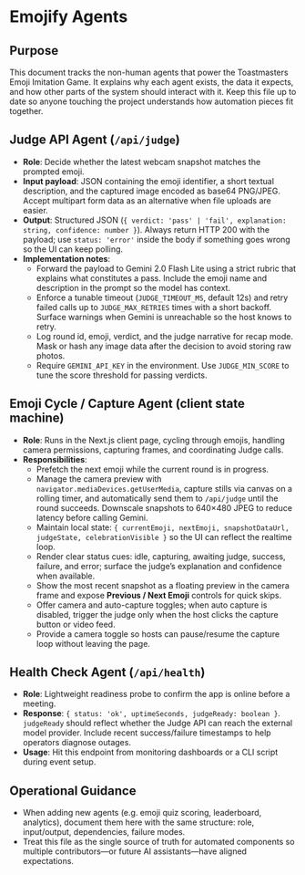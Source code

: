 # Emojify Agents

## Purpose
This document tracks the non-human agents that power the Toastmasters Emoji Imitation Game. It explains why each agent exists, the data it expects, and how other parts of the system should interact with it. Keep this file up to date so anyone touching the project understands how automation pieces fit together.

## Judge API Agent (`/api/judge`)
- **Role**: Decide whether the latest webcam snapshot matches the prompted emoji.
- **Input payload**: JSON containing the emoji identifier, a short textual description, and the captured image encoded as base64 PNG/JPEG. Accept multipart form data as an alternative when file uploads are easier.
- **Output**: Structured JSON (`{ verdict: 'pass' | 'fail', explanation: string, confidence: number }`). Always return HTTP 200 with the payload; use `status: 'error'` inside the body if something goes wrong so the UI can keep polling.
- **Implementation notes**:
  - Forward the payload to Gemini 2.0 Flash Lite using a strict rubric that explains what constitutes a pass. Include the emoji name and description in the prompt so the model has context.
  - Enforce a tunable timeout (`JUDGE_TIMEOUT_MS`, default 12s) and retry failed calls up to `JUDGE_MAX_RETRIES` times with a short backoff. Surface warnings when Gemini is unreachable so the host knows to retry.
  - Log round id, emoji, verdict, and the judge narrative for recap mode. Mask or hash any image data after the decision to avoid storing raw photos.
  - Require `GEMINI_API_KEY` in the environment. Use `JUDGE_MIN_SCORE` to tune the score threshold for passing verdicts.

## Emoji Cycle / Capture Agent (client state machine)
- **Role**: Runs in the Next.js client page, cycling through emojis, handling camera permissions, capturing frames, and coordinating Judge calls.
- **Responsibilities**:
  - Prefetch the next emoji while the current round is in progress.
  - Manage the camera preview with `navigator.mediaDevices.getUserMedia`, capture stills via canvas on a rolling timer, and automatically send them to `/api/judge` until the round succeeds. Downscale snapshots to 640×480 JPEG to reduce latency before calling Gemini.
  - Maintain local state: `{ currentEmoji, nextEmoji, snapshotDataUrl, judgeState, celebrationVisible }` so the UI can reflect the realtime loop.
  - Render clear status cues: idle, capturing, awaiting judge, success, failure, and error; surface the judge’s explanation and confidence when available.
  - Show the most recent snapshot as a floating preview in the camera frame and expose **Previous / Next Emoji** controls for quick skips.
  - Offer camera and auto-capture toggles; when auto capture is disabled, trigger the judge only when the host clicks the capture button or video feed.
  - Provide a camera toggle so hosts can pause/resume the capture loop without leaving the page.

## Health Check Agent (`/api/health`)
- **Role**: Lightweight readiness probe to confirm the app is online before a meeting.
- **Response**: `{ status: 'ok', uptimeSeconds, judgeReady: boolean }`. `judgeReady` should reflect whether the Judge API can reach the external model provider. Include recent success/failure timestamps to help operators diagnose outages.
- **Usage**: Hit this endpoint from monitoring dashboards or a CLI script during event setup.

## Operational Guidance
- When adding new agents (e.g. emoji quiz scoring, leaderboard, analytics), document them here with the same structure: role, input/output, dependencies, failure modes.
- Treat this file as the single source of truth for automated components so multiple contributors—or future AI assistants—have aligned expectations.
